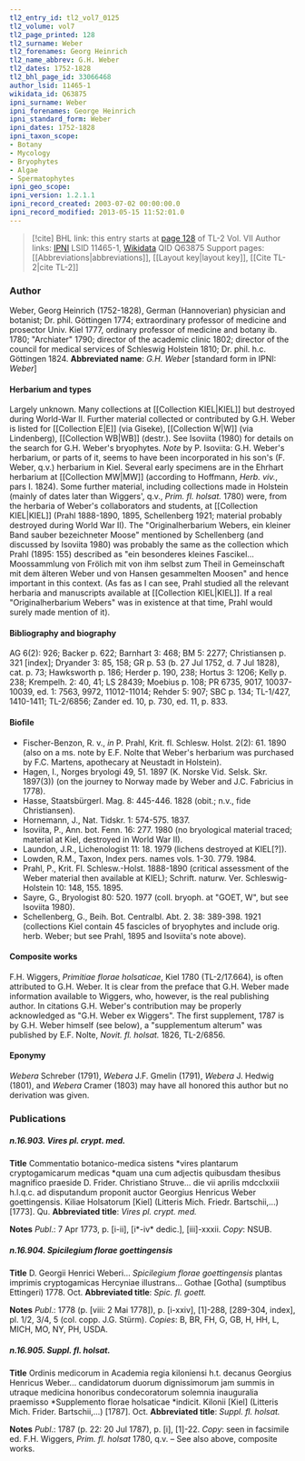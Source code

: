 ```yaml
---
tl2_entry_id: tl2_vol7_0125
tl2_volume: vol7
tl2_page_printed: 128
tl2_surname: Weber
tl2_forenames: Georg Heinrich
tl2_name_abbrev: G.H. Weber
tl2_dates: 1752-1828
tl2_bhl_page_id: 33066468
author_lsid: 11465-1
wikidata_id: Q63875
ipni_surname: Weber
ipni_forenames: George Heinrich
ipni_standard_form: Weber
ipni_dates: 1752-1828
ipni_taxon_scope: 
- Botany
- Mycology
- Bryophytes
- Algae
- Spermatophytes
ipni_geo_scope: 
ipni_version: 1.2.1.1
ipni_record_created: 2003-07-02 00:00:00.0
ipni_record_modified: 2013-05-15 11:52:01.0
---
```


> [!cite] BHL link: this entry starts at [page 128](https://www.biodiversitylibrary.org/page/33066468) of TL-2 Vol. VII
> Author links: [IPNI](https://www.ipni.org/a/11465-1) LSID 11465-1, [Wikidata](https://www.wikidata.org/wiki/Q63875) QID Q63875
> Support pages: [[Abbreviations|abbreviations]], [[Layout key|layout key]], [[Cite TL-2|cite TL-2]]

### Author

Weber, Georg Heinrich (1752-1828), German (Hannoverian) physician and botanist; Dr. phil. Göttingen 1774; extraordinary professor of medicine and prosector Univ. Kiel 1777, ordinary professor of medicine and botany ib. 1780; "Archiater" 1790; director of the academic clinic 1802; director of the council for medical services of Schleswig Holstein 1810; Dr. phil. h.c. Göttingen 1824. 
**Abbreviated name**: *G.H. Weber* \[standard form in IPNI: *Weber*\]

#### Herbarium and types

Largely unknown. Many collections at [[Collection KIEL|KIEL]] but destroyed during World-War II. Further material collected or contributed by G.H. Weber is listed for [[Collection E|E]] (via Giseke), [[Collection W|W]] (via Lindenberg), [[Collection WB|WB]] (destr.). See Isoviita (1980) for details on the search for G.H. Weber's bryophytes.
*Note* by P. Isoviita: G.H. Weber's herbarium, or parts of it, seems to have been incorporated in his son's (F. Weber, q.v.) herbarium in Kiel. Several early specimens are in the Ehrhart herbarium at [[Collection MW|MW]] (according to Hoffmann, *Herb. viv.*, pars I. 1824). Some further material, including collections made in Holstein (mainly of dates later than Wiggers', q.v., *Prim. fl. holsat.* 1780) were, from the herbaria of Weber's collaborators and students, at [[Collection KIEL|KIEL]] (Prahl 1888-1890, 1895, Schellenberg 1921; material probably destroyed during World War II). The "Originalherbarium Webers, ein kleiner Band sauber bezeichneter Moose" mentioned by Schellenberg (and discussed by Isoviita 1980) was probably the same as the collection which Prahl (1895: 155) described as "ein besonderes kleines Fascikel... Moossammlung von Frölich mit von ihm selbst zum Theil in Gemeinschaft mit dem älteren Weber und von Hansen gesammelten Moosen" and hence important in this context. (As fas as I can see, Prahl studied all the relevant herbaria and manuscripts available at [[Collection KIEL|KIEL]]. If a real "Originalherbarium Webers" was in existence at that time, Prahl would surely made mention of it).

#### Bibliography and biography

AG 6(2): 926; Backer p. 622; Barnhart 3: 468; BM 5: 2277; Christiansen p. 321 \[index\]; Dryander 3: 85, 158; GR p. 53 (b. 27 Jul 1752, d. 7 Jul 1828), cat. p. 73; Hawksworth p. 186; Herder p. 190, 238; Hortus 3: 1206; Kelly p. 238; Krempelh. 2: 40, 41; LS 28439; Moebius p. 108; PR 6735, 9017, 10037-10039, ed. 1: 7563, 9972, 11012-11014; Rehder 5: 907; SBC p. 134; TL-1/427, 1410-1411; TL-2/6856; Zander ed. 10, p. 730, ed. 11, p. 833.

#### Biofile

- Fischer-Benzon, R. v., *in* P. Prahl, Krit. fl. Schlesw. Holst. 2(2): 61. 1890 (also on a ms. note by E.F. Nolte that Weber's herbarium was purchased by F.C. Martens, apothecary at Neustadt in Holstein).
- Hagen, I., Norges bryologi 49, 51. 1897 (K. Norske Vid. Selsk. Skr. 1897(3)) (on the journey to Norway made by Weber and J.C. Fabricius in 1778).
- Hasse, Staatsbürgerl. Mag. 8: 445-446. 1828 (obit.; n.v., fide Christiansen).
- Hornemann, J., Nat. Tidskr. 1: 574-575. 1837.
- Isoviita, P., Ann. bot. Fenn. 16: 277. 1980 (no bryological material traced; material at Kiel, destroyed in World War II).
- Laundon, J.R., Lichenologist 11: 18. 1979 (lichens destroyed at KIEL\[?\]).
- Lowden, R.M., Taxon, Index pers. names vols. 1-30. 779. 1984.
- Prahl, P., Krit. Fl. Schlesw.-Holst. 1888-1890 (critical assessment of the Weber material then available at KIEL); Schrift. naturw. Ver. Schleswig-Holstein 10: 148, 155. 1895.
- Sayre, G., Bryologist 80: 520. 1977 (coll. bryoph. at "GOET, W", but see Isoviita 1980).
- Schellenberg, G., Beih. Bot. Centralbl. Abt. 2. 38: 389-398. 1921 (collections Kiel contain 45 fascicles of bryophytes and include orig. herb. Weber; but see Prahl, 1895 and Isoviita's note above).

#### Composite works

F.H. Wiggers, *Primitiae florae holsaticae*, Kiel 1780 (TL-2/17.664), is often attributed to G.H. Weber. It is clear from the preface that G.H. Weber made information available to Wiggers, who, however, is the real publishing author. In citations G.H. Weber's contribution may be properly acknowledged as "G.H. Weber ex Wiggers". The first supplement, 1787 is by G.H. Weber himself (see below), a "supplementum alterum" was published by E.F. Nolte, *Novit. fl. holsat.* 1826, TL-2/6856.

#### Eponymy

*Webera* Schreber (1791), *Webera* J.F. Gmelin (1791), *Webera* J. Hedwig (1801), and *Webera* Cramer (1803) may have all honored this author but no derivation was given.

### Publications

##### n.16.903. Vires pl. crypt. med.

**Title**
Commentatio botanico-medica sistens *vires plantarum cryptogamicarum medicas *quam una cum adjectis quibusdam thesibus magnifico praeside D. Frider. Christiano Struve... die vii aprilis mdcclxxiii h.l.q.c. ad disputandum proponit auctor Georgius Henricus Weber goettingensis. Kiliae Holsatorum \[Kiel\] (Litteris Mich. Friedr. Bartschii,...) \[1773\]. Qu.
**Abbreviated title**: *Vires pl. crypt. med.*

**Notes**
*Publ*.: 7 Apr 1773, p. \[i-ii\], \[i\*-iv\* dedic.\], \[iii\]-xxxii. *Copy*: NSUB.

##### n.16.904. Spicilegium florae goettingensis

**Title**
D. Georgii Henrici Weberi... *Spicilegium florae goettingensis* plantas imprimis cryptogamicas Hercyniae illustrans... Gothae \[Gotha\] (sumptibus Ettingeri) 1778. Oct.
**Abbreviated title**: *Spic. fl. goett.*

**Notes**
*Publ*.: 1778 (p. \[viii: 2 Mai 1778\]), p. \[i-xxiv\], \[1\]-288, \[289-304, index\], pl. 1/2, 3/4, 5 (col. copp. J.G. Stürm). *Copies*: B, BR, FH, G, GB, H, HH, L, MICH, MO, NY, PH, USDA.

##### n.16.905. Suppl. fl. holsat.

**Title**
Ordinis medicorum in Academia regia kiloniensi h.t. decanus Georgius Henricus Weber... candidatorum duorum dignissimorum jam summis in utraque medicina honoribus condecoratorum solemnia inauguralia praemisso *Supplemento florae holsaticae *indicit. Kilonii \[Kiel\] (Litteris Mich. Frider. Bartschii,...) \[1787\]. Oct.
**Abbreviated title**: *Suppl. fl. holsat.*

**Notes**
*Publ*.: 1787 (p. 22: 20 Jul 1787), p. \[i\], \[1\]-22. *Copy*: seen in facsimile ed. F.H. Wiggers, *Prim. fl. holsat* 1780, q.v. – See also above, composite works.

